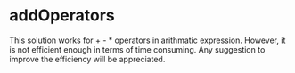 # addOperators
This solution works for + - * operators in arithmatic expression.
However, it is not efficient enough in terms of time consuming.
Any suggestion to improve the efficiency will be appreciated.
